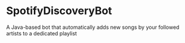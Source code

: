 # SpotifyDiscoveryBot
A Java-based bot that automatically adds new songs by your followed artists to a dedicated playlist
